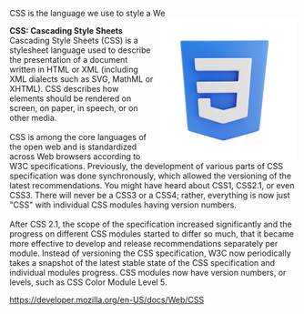 CSS is the language we use to style a We
<img align='right' src="./css3.png" height='250px'>
<br>

**CSS: Cascading Style Sheets**
Cascading Style Sheets (CSS) is a stylesheet language used to describe the presentation of a document written in HTML or XML (including XML dialects such as SVG, MathML or XHTML). CSS describes how elements should be rendered on screen, on paper, in speech, or on other media.<br>
<br>
CSS is among the core languages of the open web and is standardized across Web browsers according to W3C specifications. Previously, the development of various parts of CSS specification was done synchronously, which allowed the versioning of the latest recommendations. You might have heard about CSS1, CSS2.1, or even CSS3. There will never be a CSS3 or a CSS4; rather, everything is now just "CSS" with individual CSS modules having version numbers.<br>
<br>
After CSS 2.1, the scope of the specification increased significantly and the progress on different CSS modules started to differ so much, that it became more effective to develop and release recommendations separately per module. Instead of versioning the CSS specification, W3C now periodically takes a snapshot of the latest stable state of the CSS specification and individual modules progress. CSS modules now have version numbers, or levels, such as CSS Color Module Level 5.

https://developer.mozilla.org/en-US/docs/Web/CSS
